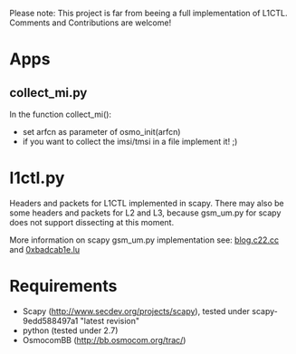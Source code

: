 Please note: This project is far from beeing a full implementation of L1CTL. 
Comments and Contributions are welcome!

Apps
=====
collect\_mi.py
--------------
In the function collect\_mi():

*	set arfcn as parameter of osmo\_init(arfcn)
*	if you want to collect the imsi/tmsi in a file implement it! ;)

l1ctl.py
=========
Headers and packets for L1CTL implemented in scapy.
There may also be some headers and packets for L2 and L3, because gsm\_um.py for scapy does not support dissecting at this moment.

More information on scapy gsm\_um.py implementation see: [blog.c22.cc](http://blog.c22.cc/2011/11/17/deepsec-extending-scapy-by-a-gsm-air-interface/) and [0xbadcab1e.lu](http://0xbadcab1e.lu/)

Requirements
=============
*   Scapy (http://www.secdev.org/projects/scapy), tested under scapy-9edd588497a1 "latest revision"
*	python (tested under 2.7)
*	OsmocomBB (http://bb.osmocom.org/trac/)
